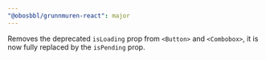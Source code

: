 ```yaml
---
"@obosbbl/grunnmuren-react": major
---
```


Removes the deprecated `isLoading` prop from `<Button>` and `<Combobox>`, it is now fully replaced by the `isPending` prop.
